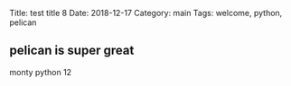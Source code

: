 Title: test title 8
Date: 2018-12-17
Category: main
Tags: welcome, python, pelican


## pelican is super great


monty python 12
